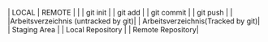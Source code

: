 |   LOCAL   |   REMOTE  |
|   |   git init    |   |   git add |   |   git commit  |   |   git push |  |
|Arbeitsverzeichnis (untracked by git)| |   Arbeitsverzeichnis(Tracked by git)| |   Staging Area    |   |   Local Repository    |   |   Remote Repository|